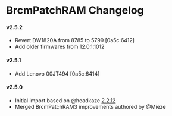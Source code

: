BrcmPatchRAM Changelog
======================

#### v2.5.2
- Revert DW1820A from 8785 to 5799 [0a5c:6412]
- Add older firmwares from 12.0.1.1012

#### v2.5.1
- Add Lenovo 00JT494 [0a5c:6414]

#### v2.5.0
- Initial import based on @headkaze [2.2.12](https://github.com/headkaze/OS-X-BrcmPatchRAM/releases)
- Merged BrcmPatchRAM3 improvements authored by @Mieze